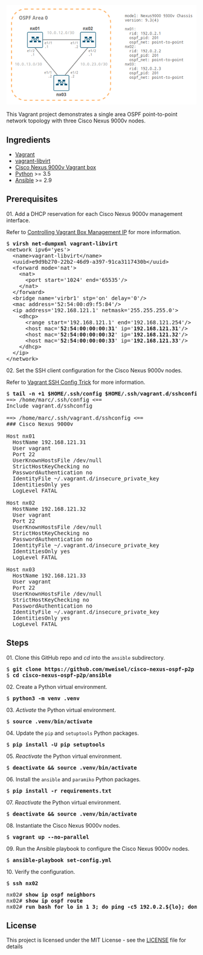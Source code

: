 ![Cisco Nexus 9000v OSPF p2p topology](network-diagram.png)

This Vagrant project demonstrates a single area OSPF point-to-point network topology with three Cisco Nexus 9000v nodes.

## Ingredients

  * [Vagrant](https://www.vagrantup.com)
  * [vagrant-libvirt](https://github.com/vagrant-libvirt/vagrant-libvirt)
  * [Cisco Nexus 9000v Vagrant box](https://github.com/mweisel/cisco-nxos9kv-vagrant-libvirt)
  * [Python](https://www.python.org) >= 3.5
  * [Ansible](https://www.ansible.com) >= 2.9

## Prerequisites

01\. Add a DHCP reservation for each Cisco Nexus 9000v management interface.

Refer to [Controlling Vagrant Box Management IP](https://codingpackets.com/blog/controlling-vagrant-box-management-ip) for more information.

<pre>
$ <b>virsh net-dumpxml vagrant-libvirt</b>
&lt;network ipv6='yes'&gt;
  &lt;name&gt;vagrant-libvirt&lt;/name&gt;
  &lt;uuid&gt;e9d9b270-22b2-46d9-a397-91ca3117430b&lt;/uuid&gt;
  &lt;forward mode='nat'&gt;
    &lt;nat&gt;
      &lt;port start='1024' end='65535'/&gt;
    &lt;/nat&gt;
  &lt;/forward&gt;
  &lt;bridge name='virbr1' stp='on' delay='0'/&gt;
  &lt;mac address='52:54:00:d9:f5:84'/&gt;
  &lt;ip address='192.168.121.1' netmask='255.255.255.0'&gt;
    &lt;dhcp&gt;
      &lt;range start='192.168.121.1' end='192.168.121.254'/&gt;
      &lt;host mac='<b>52:54:00:00:00:31</b>' ip='<b>192.168.121.31</b>'/&gt;
      &lt;host mac='<b>52:54:00:00:00:32</b>' ip='<b>192.168.121.32</b>'/&gt;
      &lt;host mac='<b>52:54:00:00:00:33</b>' ip='<b>192.168.121.33</b>'/&gt;
    &lt;/dhcp&gt;
  &lt;/ip&gt;
&lt;/network&gt;
</pre>

02\. Set the SSH client configuration for the Cisco Nexus 9000v nodes.

Refer to [Vagrant SSH Config Trick](https://codingpackets.com/blog/vagrant-ssh-config-trick) for more information.

<pre>
$ <b>tail -n +1 $HOME/.ssh/config $HOME/.ssh/vagrant.d/sshconfig</b>
==> /home/marc/.ssh/config <==
Include vagrant.d/sshconfig

==> /home/marc/.ssh/vagrant.d/sshconfig <==
### Cisco Nexus 9000v

Host nx01
  HostName 192.168.121.31
  User vagrant
  Port 22
  UserKnownHostsFile /dev/null
  StrictHostKeyChecking no
  PasswordAuthentication no
  IdentityFile ~/.vagrant.d/insecure_private_key
  IdentitiesOnly yes
  LogLevel FATAL

Host nx02
  HostName 192.168.121.32
  User vagrant
  Port 22
  UserKnownHostsFile /dev/null
  StrictHostKeyChecking no
  PasswordAuthentication no
  IdentityFile ~/.vagrant.d/insecure_private_key
  IdentitiesOnly yes
  LogLevel FATAL

Host nx03
  HostName 192.168.121.33
  User vagrant
  Port 22
  UserKnownHostsFile /dev/null
  StrictHostKeyChecking no
  PasswordAuthentication no
  IdentityFile ~/.vagrant.d/insecure_private_key
  IdentitiesOnly yes
  LogLevel FATAL
</pre>

## Steps

01\. Clone this GitHub repo and _cd_ into the `ansible` subdirectory.

<pre>
$ <b>git clone https://github.com/mweisel/cisco-nexus-ospf-p2p</b>
$ <b>cd cisco-nexus-ospf-p2p/ansible</b>
</pre>

02\. Create a Python virtual environment.

<pre>
$ <b>python3 -m venv .venv</b>
</pre>

03\. _Activate_ the Python virtual environment.

<pre>
$ <b>source .venv/bin/activate</b>
</pre>

04\. Update the `pip` and `setuptools` Python packages.

<pre>
$ <b>pip install -U pip setuptools</b>
</pre>

05\. _Reactivate_ the Python virtual environment.

<pre>
$ <b>deactivate && source .venv/bin/activate</b>
</pre>

06\. Install the `ansible` and `paramiko` Python packages.

<pre>
$ <b>pip install -r requirements.txt</b>
</pre>

07\. _Reactivate_ the Python virtual environment.

<pre>
$ <b>deactivate && source .venv/bin/activate</b>
</pre>

08\. Instantiate the Cisco Nexus 9000v nodes.

<pre>
$ <b>vagrant up --no-parallel</b>
</pre>

09\. Run the Ansible playbook to configure the Cisco Nexus 9000v nodes.

<pre>
$ <b>ansible-playbook set-config.yml</b>
</pre>

10\. Verify the configuration.

<pre>
$ <b>ssh nx02</b>
</pre>

<pre>
nx02# <b>show ip ospf neighbors</b>
nx02# <b>show ip ospf route</b>
nx02# <b>run bash for lo in 1 3; do ping -c5 192.0.2.${lo}; done</b>
</pre>

## License

This project is licensed under the MIT License - see the [LICENSE](LICENSE) file for details